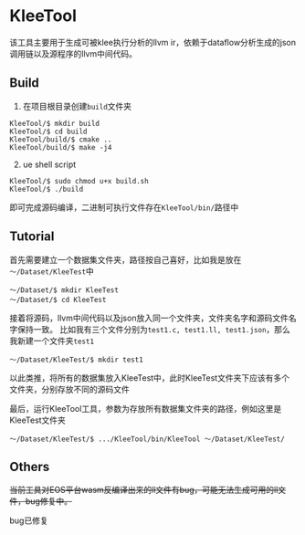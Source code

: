 # KleeTool

该工具主要用于生成可被klee执行分析的llvm ir，依赖于dataflow分析生成的json调用链以及源程序的llvm中间代码。

## Build

1. 在项目根目录创建`build`文件夹

```shell
KleeTool/$ mkdir build
KleeTool/$ cd build
KleeTool/build/$ cmake ..
KleeTool/build/$ make -j4
```

2. ue shell script
```shell script
KleeTool/$ sudo chmod u+x build.sh
KleeTool/$ ./build
```

即可完成源码编译，二进制可执行文件存在`KleeTool/bin/`路径中

## Tutorial

首先需要建立一个数据集文件夹，路径按自己喜好，比如我是放在`～/Dataset/KleeTest`中

```shell
～/Dataset/$ mkdir KleeTest
～/Dataset/$ cd KleeTest
```

接着将源码，llvm中间代码以及json放入同一个文件夹，文件夹名字和源码文件名字保持一致。
比如我有三个文件分别为`test1.c, test1.ll, test1.json`，那么我新建一个文件夹`test1`

```shell
～/Dataset/KleeTest/$ mkdir test1
```

以此类推，将所有的数据集放入KleeTest中，此时KleeTest文件夹下应该有多个文件夹，分别存放不同的源码文件

最后，运行KleeTool工具，参数为存放所有数据集文件夹的路径，例如这里是KleeTest文件夹
```shell
～/Dataset/KleeTest/$ .../KleeTool/bin/KleeTool ～/Dataset/KleeTest/
```

## Others

~~当前工具对EOS平台wasm反编译出来的ll文件有bug，可能无法生成可用的ll文件，bug修复中。~~

bug已修复
